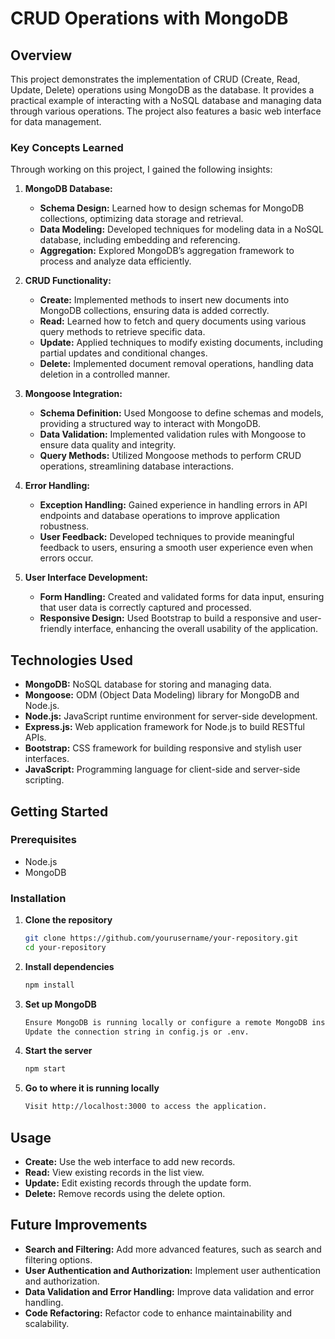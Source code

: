 # CRUD Operations with MongoDB

## Overview

This project demonstrates the implementation of CRUD (Create, Read, Update, Delete) operations using MongoDB as the database. It provides a practical example of interacting with a NoSQL database and managing data through various operations. The project also features a basic web interface for data management.

### Key Concepts Learned

Through working on this project, I gained the following insights:

1. **MongoDB Database:**

   - **Schema Design:** Learned how to design schemas for MongoDB collections, optimizing data storage and retrieval.
   - **Data Modeling:** Developed techniques for modeling data in a NoSQL database, including embedding and referencing.
   - **Aggregation:** Explored MongoDB’s aggregation framework to process and analyze data efficiently.

2. **CRUD Functionality:**

   - **Create:** Implemented methods to insert new documents into MongoDB collections, ensuring data is added correctly.
   - **Read:** Learned how to fetch and query documents using various query methods to retrieve specific data.
   - **Update:** Applied techniques to modify existing documents, including partial updates and conditional changes.
   - **Delete:** Implemented document removal operations, handling data deletion in a controlled manner.

3. **Mongoose Integration:**

   - **Schema Definition:** Used Mongoose to define schemas and models, providing a structured way to interact with MongoDB.
   - **Data Validation:** Implemented validation rules with Mongoose to ensure data quality and integrity.
   - **Query Methods:** Utilized Mongoose methods to perform CRUD operations, streamlining database interactions.

4. **Error Handling:**

   - **Exception Handling:** Gained experience in handling errors in API endpoints and database operations to improve application robustness.
   - **User Feedback:** Developed techniques to provide meaningful feedback to users, ensuring a smooth user experience even when errors occur.

5. **User Interface Development:**

   - **Form Handling:** Created and validated forms for data input, ensuring that user data is correctly captured and processed.
   - **Responsive Design:** Used Bootstrap to build a responsive and user-friendly interface, enhancing the overall usability of the application.

## Technologies Used

- **MongoDB:** NoSQL database for storing and managing data.
- **Mongoose:** ODM (Object Data Modeling) library for MongoDB and Node.js.
- **Node.js:** JavaScript runtime environment for server-side development.
- **Express.js:** Web application framework for Node.js to build RESTful APIs.
- **Bootstrap:** CSS framework for building responsive and stylish user interfaces.
- **JavaScript:** Programming language for client-side and server-side scripting.

## Getting Started

### Prerequisites

- Node.js
- MongoDB

### Installation

1. **Clone the repository**

   ```bash
   git clone https://github.com/yourusername/your-repository.git
   cd your-repository

2. **Install dependencies**

   ```bash
   npm install

3. **Set up MongoDB**

   ```bash
   Ensure MongoDB is running locally or configure a remote MongoDB instance.
   Update the connection string in config.js or .env.

4. **Start the server**

   ```bash
   npm start

5. **Go to where it is running locally**

   ```bash
   Visit http://localhost:3000 to access the application.

## Usage

- **Create:** Use the web interface to add new records.
- **Read:** View existing records in the list view.
- **Update:** Edit existing records through the update form.
- **Delete:** Remove records using the delete option.

## Future Improvements

- **Search and Filtering:** Add more advanced features, such as search and filtering options.
- **User Authentication and Authorization:** Implement user authentication and authorization.
- **Data Validation and Error Handling:** Improve data validation and error handling.
- **Code Refactoring:** Refactor code to enhance maintainability and scalability.
